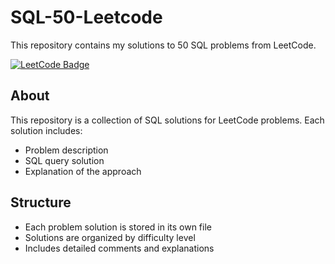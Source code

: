 # SQL-50-Leetcode

This repository contains my solutions to 50 SQL problems from LeetCode.

[![LeetCode Badge](https://leetcode.com/medal/?showImg=0&id=7125530&isLevel=false)](https://leetcode.com/Nidhi-dwivedi)

## About
This repository is a collection of SQL solutions for LeetCode problems. Each solution includes:
- Problem description
- SQL query solution
- Explanation of the approach

## Structure
- Each problem solution is stored in its own file
- Solutions are organized by difficulty level
- Includes detailed comments and explanations



